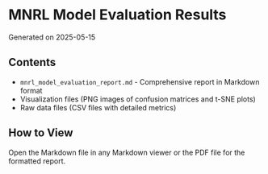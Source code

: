 # MNRL Model Evaluation Results

Generated on 2025-05-15

## Contents

- `mnrl_model_evaluation_report.md` - Comprehensive report in Markdown format
- Visualization files (PNG images of confusion matrices and t-SNE plots)
- Raw data files (CSV files with detailed metrics)

## How to View

Open the Markdown file in any Markdown viewer or the PDF file for the formatted report.
